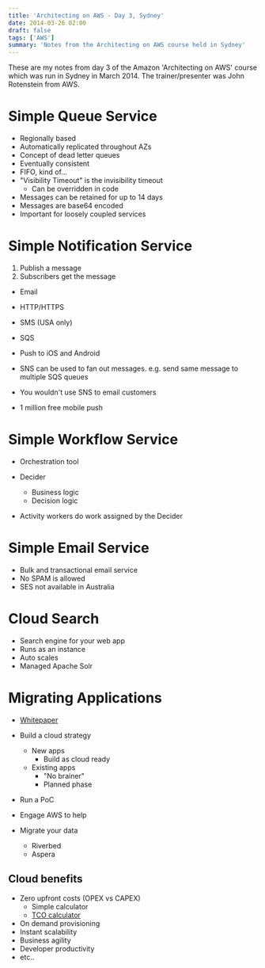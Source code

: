 ```yaml
---
title: 'Architecting on AWS - Day 3, Sydney'
date: 2014-03-26 02:00
draft: false
tags: ['AWS']
summary: 'Notes from the Architecting on AWS course held in Sydney'
---
```


These are my notes from day 3 of the Amazon 'Architecting on AWS' course which was run in Sydney in March 2014. The trainer/presenter was John Rotenstein from AWS.

# Simple Queue Service

- Regionally based
- Automatically replicated throughout AZs
- Concept of dead letter queues
- Eventually consistent
- FIFO, kind of...
- "Visibility Timeout" is the invisibility timeout
  - Can be overridden in code
- Messages can be retained for up to 14 days
- Messages are base64 encoded
- Important for loosely coupled services

# Simple Notification Service

1. Publish a message
2. Subscribers get the message

- Email
- HTTP/HTTPS
- SMS (USA only)
- SQS
- Push to iOS and Android

- SNS can be used to fan out messages. e.g. send same message to multiple SQS queues
- You wouldn't use SNS to email customers

- 1 million free mobile push

# Simple Workflow Service

- Orchestration tool

- Decider
  - Business logic
  - Decision logic
- Activity workers do work assigned by the Decider

# Simple Email Service

- Bulk and transactional email service
- No SPAM is allowed
- SES not available in Australia

# Cloud Search

- Search engine for your web app
- Runs as an instance
- Auto scales
- Managed Apache Solr

# Migrating Applications

- [Whitepaper](http://media.amazonwebservices.com/CloudMigration-main.pdf)
- Build a cloud strategy

  - New apps
    - Build as cloud ready
  - Existing apps
    - "No brainer"
    - Planned phase

- Run a PoC
- Engage AWS to help

- Migrate your data
  - Riverbed
  - Aspera

## Cloud benefits

- Zero upfront costs (OPEX vs CAPEX)
  - Simple calculator
  - [TCO calculator](http://tco.2ndwatch.com)
- On demand provisioning
- Instant scalability
- Business agility
- Developer productivity
- etc..
